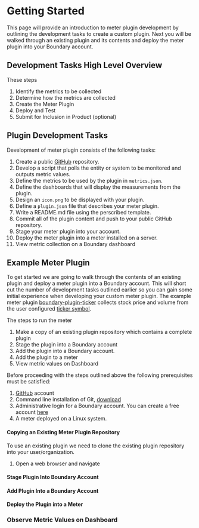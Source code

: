 # Getting Started

This page will provide an introduction to meter plugin development by outlining the development tasks to create a custom plugin. Next you will be walked through an existing plugin and its contents and deploy the meter plugin into your Boundary account.

## Development Tasks High Level Overview

These steps
1. Identify the metrics to be collected
2. Determine how the metrics are collected
3. Create the Meter Plugin
4. Deploy and Test
6. Submit for Inclusion in Product (optional)

## Plugin Development Tasks

Development of meter plugin consists of the following tasks:

1. Create a public [GitHub](https://github.com/) repository.
2. Develop a script that polls the entity or system to be monitored and outputs metric values.
3. Define the metrics to be used by the plugin in `metrics.json`.
4. Define the dashboards that will display the measurements from the plugin.
5. Design an `icon.png` to be displayed with your plugin.
6. Define a  `plugin.json` file that describes your meter plugin.
7. Write a README.md file using the perscribed template.
8. Commit all of the plugin content and push to your public GitHub repository.
9. Stage your meter plugin into your account.
10. Deploy the meter plugin into a meter installed on a server.
11. View metric collection on a Boundary dashboard

## Example Meter Plugin

To get started we are going to walk through the contents of an existing plugin and deploy a meter plugin into a Boundary account. This will short cut the number of development tasks outlined earlier so you can gain some initial experience when developing your custom meter plugin. The example meter plugin [boundary-plugin-ticker](https://github.com/boundary/boundary-plugin-ticker) collects stock price and volume from the user configured [ticker symbol](http://en.wikipedia.org/wiki/Ticker_symbol).

The steps to run the meter

1. Make a copy of an existing plugin repository which contains a complete plugin
2. Stage the plugin into a Boundary account
3. Add the plugin into a Boundary account.
4. Add the plugin to a meter
5. View metric values on Dashboard

Before proceeding with the steps outlined above the following prerequisites must be satisfied:

1. [GitHub](https://github.com/) account
2. Command line installation of Git, [download]()
2. Administrative login for a Boundary account. You can create a free account [here]()
3. A meter deployed on a Linux system.

#### Copying an Existing Meter Plugin Repository
To use an existing plugin we need to clone the existing plugin repository into your user/organization.

1. Open a web browser and navigate



#### Stage Plugin Into Boundary Account


#### Add Plugin Into a Boundary Account


#### Deploy the Plugin into a Meter


### Observe Metric Values on Dashboard


